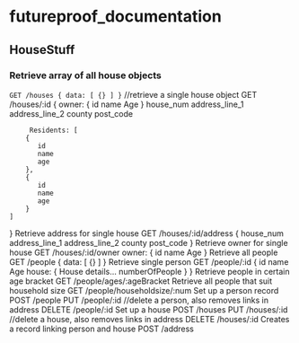 # futureproof_documentation


## HouseStuff
### Retrieve array of all house objects
`GET /houses
{
    data: [
        {}
    ]
}`
//retrieve a single house object
GET /houses/:id
{
    owner: {
           id
       name
            Age
    }
     house_num
     address_line_1
     address_line_2
         county
         post_code
         
         Residents: [
        {
           id
           name
           age
        },
        {
           id
           name
           age
        }
    ]
    
}
Retrieve address for single house
GET /houses/:id/address
    {
       house_num
       address_line_1
       address_line_2
            county
            post_code
    }
Retrieve owner for single house
GET /houses/:id/owner
    owner: {
           id
       name
            Age
    }
Retrieve all people
GET /people
{
    data: [
        {}
    ]
}
Retrieve single person
GET /people/:id
{
    id
    name
         Age
    house: {
           House details...
      numberOfPeople
    }
}
Retrieve people in certain age bracket
GET /people/ages/:ageBracket
Retrieve all people that suit household size
GET /people/householdsize/:num
Set up a person record
POST /people
PUT /people/:id
//delete a person, also removes links in address
DELETE /people/:id
Set up a house
POST /houses
PUT /houses/:id
//delete a house, also removes links in address
DELETE /houses/:id
Creates a record linking person and house
POST /address
```
